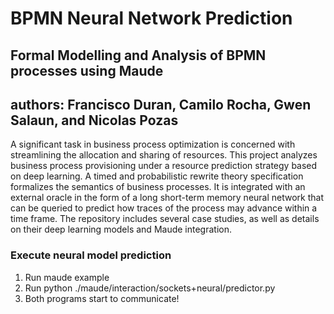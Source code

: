 # BPMN Neural Network Prediction

## Formal Modelling and Analysis of BPMN processes using Maude
## authors: Francisco Duran, Camilo Rocha, Gwen Salaun, and Nicolas Pozas

  A significant task in business process optimization is concerned
  with streamlining the allocation and sharing of resources.
  This project analyzes business process
  provisioning under a resource prediction strategy based on deep
  learning.
  A timed and probabilistic rewrite theory specification formalizes
  the semantics of business processes. It is integrated with an
  external oracle in the form of a long short-term memory neural
  network that can be queried to predict how traces of the process may
  advance within a time frame.
  The repository includes several case studies, as well as details
  on their deep learning models and Maude
  integration.

### Execute neural model prediction
1. Run maude example
2. Run python ./maude/interaction/sockets+neural/predictor.py
3. Both programs start to communicate!